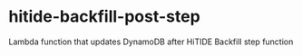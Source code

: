 # hitide-backfill-post-step
Lambda function that updates DynamoDB after HiTIDE Backfill step function

